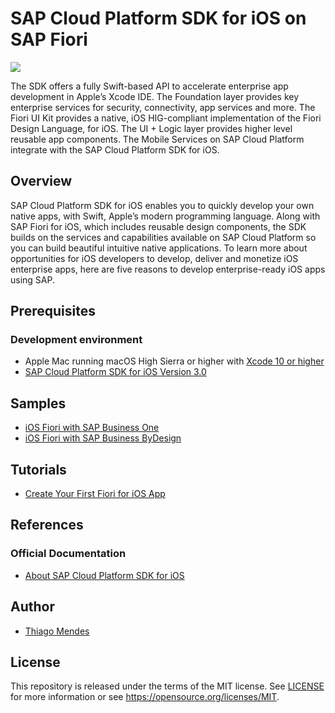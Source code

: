 # SAP Cloud Platform SDK for iOS on SAP Fiori
![](https://i.imgur.com/tryO1yc.png)

The SDK offers a fully Swift-based API to accelerate enterprise app development in Apple’s Xcode IDE. The Foundation layer provides key enterprise services for security, connectivity, app services and more. The Fiori UI Kit provides a native, iOS HIG-compliant implementation of the Fiori Design Language, for iOS. The UI + Logic layer provides higher level reusable app components. The Mobile Services on SAP Cloud Platform integrate with the SAP Cloud Platform SDK for iOS.

## Overview
SAP Cloud Platform SDK for iOS enables you to quickly develop your own native apps, with Swift, Apple’s modern programming language. Along with SAP Fiori for iOS, which includes reusable design components, the SDK builds on the services and capabilities available on SAP Cloud Platform so you can build beautiful intuitive native applications.
To learn more about opportunities for iOS developers to develop, deliver and monetize iOS enterprise apps, here are five reasons to develop enterprise-ready iOS apps using SAP.

## Prerequisites
### Development environment
* Apple Mac running macOS High Sierra or higher with [Xcode 10 or higher](https://developer.apple.com/xcode/)
* [SAP Cloud Platform SDK for iOS Version 3.0](https://www.sap.com/uk/developer/trials-downloads/additional-downloads/sap-cloud-platform-sdk-for-ios-14485.html)

## Samples
* [iOS Fiori with SAP Business One](https://github.com/mendesthi/iOSFioriB1.git)
* [iOS Fiori with SAP Business ByDesign](https://github.com/mendesthi/iOSFioriByD.git)

## Tutorials
* [Create Your First Fiori for iOS App](https://developers.sap.com/tutorials/fiori-ios-scpms-teched18-02.html)

## References
### Official Documentation
* [About SAP Cloud Platform SDK for iOS](https://help.sap.com/viewer/fc1a59c210d848babfb3f758a6f55cb1/3.0/en-US/fd75e25c98364517b493c08709c95786.html)

## Author
- [Thiago Mendes](https://twitter.com/mendesthix?lang=en-gb)

## License
This repository is released under the terms of the MIT license.
See [LICENSE](https://github.com/B1SA/hackathon/blob/master/LICENSE) for more information or see https://opensource.org/licenses/MIT.

